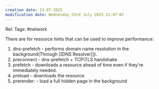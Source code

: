 ```yaml
---
creation date: 23-07-2025
modification date: Wednesday 23rd July 2025 21:07:07
---
```

Rel:
Tags:  #network


There are for resource hints that can be used to improve performance:
1. dns-prefetch - performs domain name resolution in the background(Through [[DNS Resolver]]).
2. preconnect - dns-prefetch + TCP\TLS handshake
3. prefetch - downloads a resource ahead of time even if they're immediately needed.
4. preload - downloads the resource.
5. prerender: - load a full hidden page in the background
